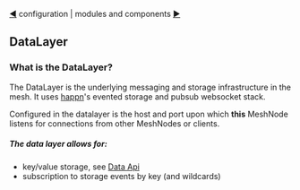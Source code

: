 [&#9664;](configuration.md) configuration | modules and components [&#9654;](modules.md)

## DataLayer

### What is the DataLayer?

The DataLayer is the underlying messaging and storage infrastructure in the mesh. It uses [happn](https://github.com/happner/happn)'s evented storage and pubsub websocket stack.

Configured in the datalayer is the host and port upon which __this__ MeshNode listens for connections from other MeshNodes or clients.

##### The data layer allows for:

* key/value storage, see [Data Api](data.md)
* subscription to storage events by key (and wildcards)
